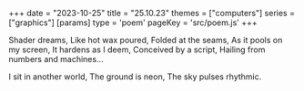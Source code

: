 +++
date = "2023-10-25"
title = "25.10.23"
themes = ["computers"]
series = ["graphics"]
[params]
  type = 'poem'
  pageKey = 'src/poem.js'
+++

Shader dreams,
Like hot wax poured,
Folded at the seams,
As it pools on my screen, 
It hardens as I deem,
Conceived by a script,
Hailing from numbers and machines...

I sit in another world,
The ground is neon,
The sky pulses rhythmic.
